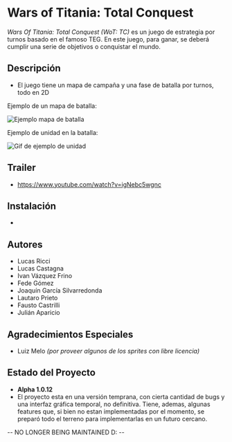 
# Wars of Titania: Total Conquest
_Wars Of Titania: Total Conquest (WoT: TC)_ es un juego de estrategia por turnos basado en el famoso TEG. En este juego, para ganar, se deberá cumplir una serie de objetivos o conquistar el mundo.

## Descripción
- El juego tiene un mapa de campaña y una fase de batalla por turnos, todo en 2D

Ejemplo de un mapa de batalla:

![Ejemplo mapa de batalla]()

Ejemplo de unidad en la batalla:

![Gif de ejemplo de unidad](https://media.giphy.com/media/BujWeAL8y1AGz7GD0N/giphy.gif)

## Trailer
- https://www.youtube.com/watch?v=igNebc5wgnc

## Instalación
- 

## Autores
- Lucas Ricci
- Lucas Castagna
- Ivan Vázquez Frino
- Fede Gómez
- Joaquín García Silvarredonda
- Lautaro Prieto
- Fausto Castrilli
- Julián Aparicio

## Agradecimientos Especiales
- Luiz Melo _(por proveer algunos de los sprites con libre licencia)_

## Estado del Proyecto
- **Alpha 1.0.12**
- El proyecto esta en una versión temprana, con cierta cantidad de bugs y una interfaz gráfica temporal, no definitiva. Tiene, ademas, algunas features que, si bien no estan implementadas por el momento, se preparó todo el terreno para implementarlas en un futuro cercano.

-- NO LONGER BEING MAINTAINED D: --

